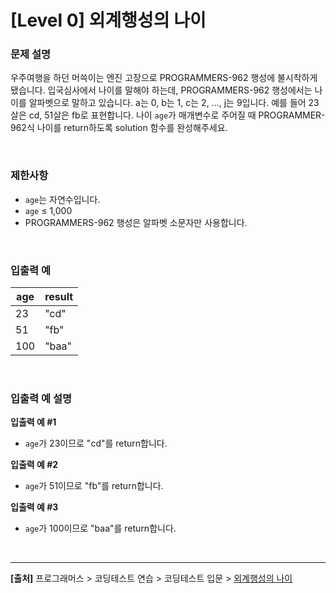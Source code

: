 # [Level 0] 외계행성의 나이

### 문제 설명
우주여행을 하던 머쓱이는 엔진 고장으로 PROGRAMMERS-962 행성에 불시착하게 됐습니다. 입국심사에서 나이를 말해야 하는데, PROGRAMMERS-962 행성에서는 나이를 알파벳으로 말하고 있습니다. a는 0, b는 1, c는 2, ..., j는 9입니다. 예를 들어 23살은 cd, 51살은 fb로 표현합니다. 나이 `age`가 매개변수로 주어질 때 PROGRAMMER-962식 나이를 return하도록 solution 함수를 완성해주세요.

<br>

### 제한사항
* `age`는 자연수입니다.
* `age` ≤ 1,000
* PROGRAMMERS-962 행성은 알파벳 소문자만 사용합니다.

<br>

### 입출력 예
|age|result|
|---|---|
|23|"cd"|
|51|"fb"|
|100|"baa"|

<br>

### 입출력 예 설명
**입출력 예 #1**
* `age`가 23이므로 "cd"를 return합니다.

**입출력 예 #2**
* `age`가 51이므로 "fb"를 return합니다.

**입출력 예 #3**
* `age`가 100이므로 "baa"를 return합니다.

<br>

---
**[출처]** 프로그래머스 > 코딩테스트 연습 > 코딩테스트 입문 > [외계행성의 나이](https://school.programmers.co.kr/learn/courses/30/lessons/120834)